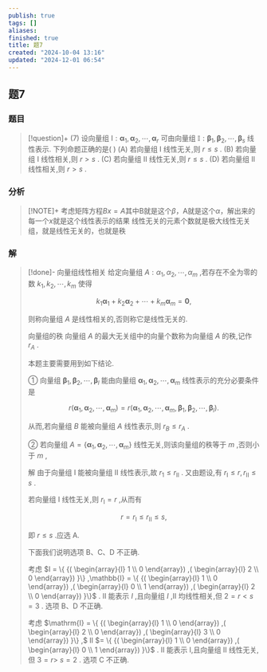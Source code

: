 ```yaml
---
publish: true
tags: []
aliases: 
finished: true
title: 题7
created: "2024-10-04 13:16"
updated: "2024-12-01 06:54"
---
```

## 题7
### 题目
> [!question]+
> (7) 设向量组 $\mathrm{I} : {\mathbf{\alpha }}_{1},{\mathbf{\alpha }}_{2},\cdots ,{\mathbf{\alpha }}_{r}$ 可由向量组 $\mathbb{I} : {\mathbf{\beta }}_{1},{\mathbf{\beta }}_{2},\cdots ,{\mathbf{\beta }}_{s}$ 线性表示. 下列命题正确的是( )
> (A) 若向量组 I 线性无关,则 $r \leq  s$ . 
> (B) 若向量组 I 线性相关,则 $r > s$ .
> (C) 若向量组 II 线性无关,则 $r \leq  s$ .
> (D) 若向量组 II 线性相关,则 $r > s$ .
### 分析
> [!NOTE]+
> 考虑矩阵方程$Bx=A$其中B就是这个$\beta$，A就是这个$\alpha$，解出来的每一个$x$就是这个线性表示的结果
> 线性无关的元素个数就是极大线性无关组，就是线性无关的，也就是秩
### 解
> [!done]-
> 向量组线性相关 给定向量组 $A : {\alpha }_{1},{\alpha }_{2},\cdots ,{\alpha }_{m}$ ,若存在不全为零的数 ${k}_{1},{k}_{2},\cdots ,{k}_{m}$ 使得
> 
> $$
> {k}_{1}{\mathbf{\alpha }}_{1} + {k}_{2}{\mathbf{\alpha }}_{2} + \cdots  + {k}_{m}{\mathbf{\alpha }}_{m} = \mathbf{0},
> $$
> 
> 则称向量组 $A$ 是线性相关的,否则称它是线性无关的.
> 
> 向量组的秩 向量组 $A$ 的最大无关组中的向量个数称为向量组 $A$ 的秩,记作 ${r}_{A}$ .
> 
> 本题主要需要用到如下结论.
> 
> ① 向量组 ${\mathbf{\beta }}_{1},{\mathbf{\beta }}_{2},\cdots ,{\mathbf{\beta }}_{l}$ 能由向量组 ${\mathbf{\alpha }}_{1},{\mathbf{\alpha }}_{2},\cdots ,{\mathbf{\alpha }}_{m}$ 线性表示的充分必要条件是
> 
> $$
> r( {{\mathbf{\alpha }}_{1},{\mathbf{\alpha }}_{2},\cdots ,{\mathbf{\alpha }}_{m}})  = r( {{\mathbf{\alpha }}_{1},{\mathbf{\alpha }}_{2},\cdots ,{\mathbf{\alpha }}_{m},{\mathbf{\beta }}_{1},{\mathbf{\beta }}_{2},\cdots ,{\mathbf{\beta }}_{l}}) .
> $$
> 
> 从而,若向量组 $B$ 能被向量组 $A$ 线性表示,则 ${r}_{B} \leq  {r}_{A}$ .
> 
> ② 若向量组 $A = \{  {{\mathbf{\alpha }}_{1},{\mathbf{\alpha }}_{2},\cdots ,{\mathbf{\alpha }}_{m}}\}$ 线性无关,则该向量组的秩等于 $m$ ,否则小于 $m$ ,
> 
> 解 由于向量组 I 能被向量组 II 线性表示,故 ${r}_{1} \leq  {r}_{\mathrm{{II}}}$ . 又由题设,有 ${r}_{\mathrm{I}} \leq  r,{r}_{\mathrm{{II}}} \leq  s$ .
> 
> 若向量组 I 线性无关,则 ${r}_{\mathrm{I}} = r$ ,从而有
> 
> $$
> r = {r}_{\mathrm{I}} \leq  {r}_{\mathrm{{II}}} \leq  s,
> $$
> 
> 即 $r \leq  s$ .应选 A. 
> 
> 下面我们说明选项 $\mathrm{B}\text{、}\mathrm{C}\text{、}\mathrm{D}$ 不正确.
> 
> 考虑 $I = \{  {( \begin{array}{l} 1 \\  0 \end{array}) ,( \begin{array}{l} 2 \\  0 \end{array}) }\}  ,\mathbb{I} = \{  {( \begin{array}{l} 1 \\  0 \end{array}) ,( \begin{array}{l} 0 \\  1 \end{array}) ,( \begin{array}{l} 2 \\  0 \end{array}) }\}$ . II 能表示 $I$ ,且向量组 $I$ ,II 均线性相关,但 $2 = r < s = 3$ . 选项 B、D 不正确.
> 
> 考虑 $\mathrm{I} = \{  {( \begin{array}{l} 1 \\  0 \end{array}) ,( \begin{array}{l} 2 \\  0 \end{array}) ,( \begin{array}{l} 3 \\  0 \end{array}) }\}  ,$ II $= \{  {( \begin{array}{l} 1 \\  0 \end{array}) ,( \begin{array}{l} 0 \\  1 \end{array}) }\}$ . II 能表示 I,且向量组 II 线性无关,但 $3 = r >$ $s = 2$ . 选项 $\mathrm{C}$ 不正确.